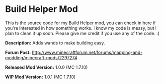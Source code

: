 Build Helper Mod
=============
This is the source code for my Build Helper mod, you can check in here if you're interested in how something works. I know my code is messy, but I plan to clean it up soon. Please give me credit if you use any of the code. :)

<b>Description:</b> Adds wands to make building easy.

<b>Forum Post:</b> http://www.minecraftforum.net/forums/mapping-and-modding/minecraft-mods/2297274

<b>Released Mod Version:</b> 1.0.0 (MC 1.7.10)

<b>WIP Mod Version:</b> 1.0.1 (MC 1.7.10)

